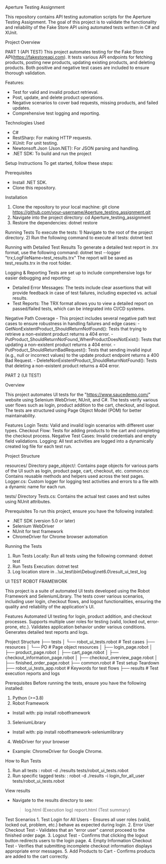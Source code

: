 Aperture Testing Assignment

This repository contains API testing automation scripts for the Aperture Testing Assignment. 
The goal of this project is to validate the functionality and reliability of the Fake Store API using automated tests written in C# and XUnit.

Project Overview

PART 1 (API TEST)
  This project automates testing for the Fake Store API(https://fakestoreapi.com). 
  It tests various API endpoints for fetching products, posting new products, updating existing products, and deleting products. 
  Both positive and negative test cases are included to ensure thorough validation.
  
  
  
  Features:
   - Test for valid and invalid product retrieval.
   - Post, update, and delete product operations.
   - Negative scenarios to cover bad requests, missing products, and failed updates.
   - Comprehensive test logging and reporting.
  
  Technologies Used
   - C#
   - RestSharp: For making HTTP requests.
   - XUnit: For unit testing.
   - Newtonsoft.Json (Json.NET): For JSON parsing and handling.
   - .NET SDK: To build and run the project
  
  Setup Instructions
  To get started, follow these steps:
  
  Prerequisites
   - Install .NET SDK.
   - Clone this repository.
     
  Installation
  1) Clone the repository to your local machine: git clone https://github.com/your-username/Aperture_testing_assignment.git
  2) Navigate into the project directory:  cd Aperture_testing_assignment
  3) Restore the dependencies:  dotnet restore
  
  Running Tests
  To execute the tests:
     1) Navigate to the root of the project directory.
     2) Run the following command to execute all tests: dotnet test
  
  Running with Detailed Test Results
  To generate a detailed test report in .trx format, use the following command:  dotnet test --logger "trx;LogFileName=test_results.trx"
  The report will be saved as test_results.trx in the root folder.
  
  Logging & Reporting
  Tests are set up to include comprehensive logs for easier debugging and reporting:
  
   - Detailed Error Messages: The tests include clear assertions that will provide feedback in case of test failures, including expected vs. actual results.
   - Test Reports: The TRX format allows you to view a detailed report on passed/failed tests, which can be integrated into CI/CD systems.
  
  Negative Path Coverage
    - This project includes several negative path test cases to ensure robustness in handling failures and edge cases:
    - GetNonExistentProduct_ShouldReturnNotFound(): Tests that trying to retrieve a non-existent product returns a 404 error.
    - PutProduct_ShouldReturnNotFound_WhenProductDoesNotExist(): Tests that updating a non-existent product returns a 404 error.
    - PutProduct_ShouldReturnBadRequest(): Tests that sending invalid input (e.g., null or incorrect values) to the update product endpoint returns a 400 Bad Request.
    - DeleteNonExistentProduct_ShouldReturnNotFound(): Tests that deleting a non-existent product returns a 404 error.
  


PART 2 (UI TEST)

Overview

This project automates UI tests for the "https://www.saucedemo.com/" website using Selenium WebDriver, NUnit, and C#. The tests verify various user flows such as login, product addition to the cart, checkout, and logout. The tests are structured using Page Object Model (POM) for better maintainability.

Features
  Login Tests: Valid and invalid login scenarios with different user types.
  Checkout Flow: Tests for adding products to the cart and completing the checkout process.
  Negative Test Cases: Invalid credentials and empty field validations.
  Logging: All test activities are logged into a dynamically created log file for each test run.

Project Structure

  resources/ Directory
      page_object/: Contains page objects for various parts of the UI such as login, product page, cart, checkout, etc.
        common.cs: Contains reusable methods and helpers used across the test pages.
        Logger.cs: Custom logger for logging test activities and errors to a file with a dynamic name for each run.

  tests/ Directory
  Tests.cs: Contains the actual test cases and test suites using NUnit attributes.

Prerequisites
  To run this project, ensure you have the following installed:

 - .NET SDK (version 5.0 or later)
 - Selenium WebDriver
 - NUnit for test framework
 - ChromeDriver for Chrome browser automation

Running the Tests
  1) Run Tests Locally: Run all tests using the following command: dotnet test
  2) Run Tests Execution: dotnet test
  3) Log location store in ..\ui_test\bin\Debug\net6.0\result_ui_test_log


UI TEST ROBOT FRAMEWORK

This project is a suite of automated UI tests developed using the Robot Framework and SeleniumLibrary. The tests cover various scenarios, including user login, checkout flows, and logout functionalities, ensuring the quality and reliability of the application's UI.

Features
Automated UI testing for login, product addition, and checkout processes.
Supports multiple user roles for testing (valid, locked out, error-prone, etc.).
Validates application behavior under various conditions.
Generates detailed test reports and logs.

Project Structure
├── tests
│   └── robot_ui_tests.robot          # Test cases
├── resources
   │   └── PO                            # Page object resources
   │       ├── login_page.robot
   │       ├── product_page.robot
   │       ├── cart_page.robot
   │       ├── checkout_information_page.robot
   │       ├── checkout_overview_page.robot
   │       ├── finished_order_page.robot
   ├── common.robot          # Test setup Teardown
   ├── robot_ui_tests_app.robot          # Keywords for test flows
├── results                           # Test execution reports and logs

Prerequisites
  Before running the tests, ensure you have the following installed:

1) Python (>=3.8)
2) Robot Framework
  -  Install with: pip install robotframework
3) SeleniumLibrary
  -  Install with: pip install robotframework-seleniumlibrary
4) WebDriver for your browser
  -  Example: ChromeDriver for Google Chrome.

How to Run Tests
  1) Run all tests : robot -d ./results tests/robot_ui_tests.robot
  2) Run specific tagged tests: : robot -d ./results -i login_for_all_user tests/robot_ui_tests.robot

View results
 - Navigate to the results directory to see:
    > log.html (Execution log)
    >report.html (Test summary)

Test Scenarios
    1. Test Login for All Users
     - Ensures all user roles (valid, locked out, problem, etc.) behave as expected during login.
    2. Error User Checkout Test
     - Validates that an "error user" cannot proceed to the finished order page.
    3. Logout Test
     - Confirms that clicking the logout button redirects users to the login page.
    4. Empty Information Checkout Test
     - Verifies that submitting incomplete checkout information displays appropriate error messages.
    5. Add Products to Cart
     - Confirms products are added to the cart correctly.
